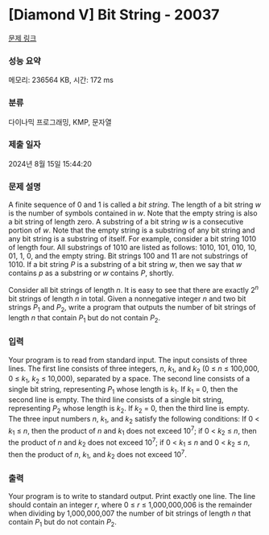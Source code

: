 # [Diamond V] Bit String - 20037 

[문제 링크](https://www.acmicpc.net/problem/20037) 

### 성능 요약

메모리: 236564 KB, 시간: 172 ms

### 분류

다이나믹 프로그래밍, KMP, 문자열

### 제출 일자

2024년 8월 15일 15:44:20

### 문제 설명

<p>A finite sequence of 0 and 1 is called a <em>bit string</em>. The length of a bit string <em>w</em> is the number of symbols contained in <em>w</em>. Note that the empty string is also a bit string of length zero. A substring of a bit string <em>w</em> is a consecutive portion of <em>w</em>. Note that the empty string is a substring of any bit string and any bit string is a substring of itself. For example, consider a bit string 1010 of length four. All substrings of 1010 are listed as follows: 1010, 101, 010, 10, 01, 1, 0, and the empty string. Bit strings 100 and 11 are not substrings of 1010. If a bit string <em>P</em> is a substring of a bit string <em>w</em>, then we say that <em>w</em> contains <em>p</em> as a substring or <em>w</em> contains <em>P</em>, shortly.</p>

<p>Consider all bit strings of length <em>n</em>. It is easy to see that there are exactly 2<sup><em>n</em></sup> bit strings of length <em>n</em> in total. Given a nonnegative integer <em>n</em> and two bit strings <em>P</em><sub>1</sub> and <em>P</em><sub>2</sub>, write a program that outputs the number of bit strings of length <em>n</em> that contain <em>P</em><sub>1</sub> but do not contain <em>P</em><sub>2</sub>.</p>

### 입력 

 <p>Your program is to read from standard input. The input consists of three lines. The first line consists of three integers, <em>n</em>, <em>k</em><sub>1</sub>, and <em>k</em><sub>2</sub> (0 ≤ <em>n</em> ≤ 100,000, 0 ≤ <em>k</em><sub>1</sub>, <em>k</em><sub>2</sub> ≤ 10,000), separated by a space. The second line consists of a single bit string, representing <em>P</em><sub>1</sub> whose length is <em>k</em><sub>1</sub>. If <em>k</em><sub>1</sub> = 0, then the second line is empty. The third line consists of a single bit string, representing <em>P</em><sub>2</sub> whose length is <em>k</em><sub>2</sub>. If <em>k</em><sub>2</sub> = 0, then the third line is empty. The three input numbers <em>n</em>, <em>k</em><sub>1</sub>, and <em>k</em><sub>2</sub> satisfy the following conditions: If 0 < <em>k</em><sub>1</sub> ≤ <em>n</em>, then the product of <em>n</em> and <em>k</em><sub>1</sub> does not exceed 10<sup>7</sup>; if 0 < <em>k</em><sub>2</sub> ≤ <em>n</em>, then the product of <em>n</em> and <em>k</em><sub>2</sub> does not exceed 10<sup>7</sup>; if 0 < <em>k</em><sub>1</sub> ≤ <em>n</em> and 0 < <em>k</em><sub>2</sub> ≤ <em>n</em>, then the product of <em>n</em>, <em>k</em><sub>1</sub>, and <em>k</em><sub>2</sub> does not exceed 10<sup>7</sup>.</p>

### 출력 

 <p>Your program is to write to standard output. Print exactly one line. The line should contain an integer <em>r</em>, where 0 ≤ <em>r</em> ≤ 1,000,000,006 is the remainder when dividing by 1,000,000,007 the number of bit strings of length <em>n</em> that contain <em>P</em><sub>1</sub> but do not contain <em>P</em><sub>2</sub>.</p>

